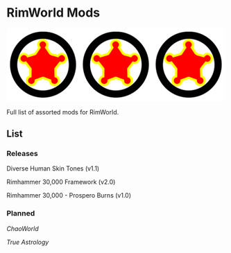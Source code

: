 # RimWorld Mods

![204 RimWorld mods logo](https://raw.githubusercontent.com/20-Four-Systems/rimworld-mods/master/images/204rimworld.png)

Full list of assorted mods for RimWorld.

## List

### Releases
Diverse Human Skin Tones (v1.1)

Rimhammer 30,000 Framework (v2.0)

Rimhammer 30,000 - Prospero Burns (v1.0)

### Planned

*ChaoWorld*

*True Astrology*
